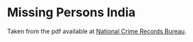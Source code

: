 Missing Persons India
==============


Taken from the pdf available at [National Crime Records Bureau](http://ncrb.nic.in/MissingUidb/20170821-Missing%20Person%20Report.pdf).
